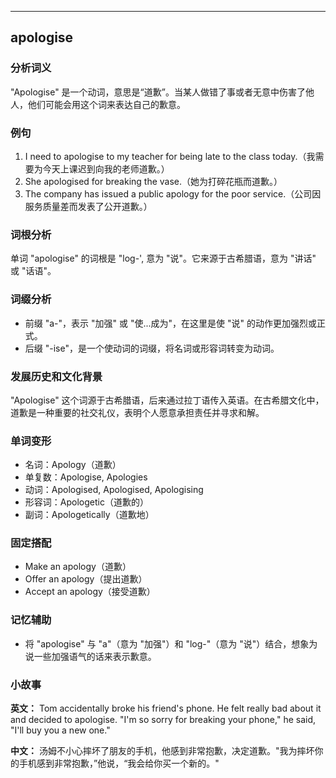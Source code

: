 
---------------
## apologise
### 分析词义
"Apologise" 是一个动词，意思是“道歉”。当某人做错了事或者无意中伤害了他人，他们可能会用这个词来表达自己的歉意。

### 例句
1. I need to apologise to my teacher for being late to the class today.（我需要为今天上课迟到向我的老师道歉。）
2. She apologised for breaking the vase.（她为打碎花瓶而道歉。）
3. The company has issued a public apology for the poor service.（公司因服务质量差而发表了公开道歉。）

### 词根分析
单词 "apologise" 的词根是 "log-', 意为 "说"。它来源于古希腊语，意为 "讲话" 或 "话语"。

### 词缀分析
- 前缀 "a-"，表示 "加强" 或 "使...成为"，在这里是使 "说" 的动作更加强烈或正式。
- 后缀 "-ise"，是一个使动词的词缀，将名词或形容词转变为动词。

### 发展历史和文化背景
"Apologise" 这个词源于古希腊语，后来通过拉丁语传入英语。在古希腊文化中，道歉是一种重要的社交礼仪，表明个人愿意承担责任并寻求和解。

### 单词变形
- 名词：Apology（道歉）
- 单复数：Apologise, Apologies
- 动词：Apologised, Apologised, Apologising
- 形容词：Apologetic（道歉的）
- 副词：Apologetically（道歉地）

### 固定搭配
- Make an apology（道歉）
- Offer an apology（提出道歉）
- Accept an apology（接受道歉）

### 记忆辅助
- 将 "apologise" 与 "a"（意为 "加强"）和 "log-"（意为 "说"）结合，想象为说一些加强语气的话来表示歉意。

### 小故事
**英文：** 
Tom accidentally broke his friend's phone. He felt really bad about it and decided to apologise. "I'm so sorry for breaking your phone," he said, "I'll buy you a new one."

**中文：**
汤姆不小心摔坏了朋友的手机，他感到非常抱歉，决定道歉。"我为摔坏你的手机感到非常抱歉，”他说，“我会给你买一个新的。"

